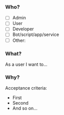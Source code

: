 <!--
Thanks for your feature request!

We kindly ask you to…

-   Fill out the following sections as good as you can
-   Remove unnecessary/empty sections
-   Post code/logs as text (using proper markup)
-   Do not post screenshots of code/logs
-   Do not post any passwords/secrets/private data
-   Paste only excerpts from the logs which seem to be useful for further investigation
-   Create a private Gist and link it in the description if you have multiple (log) files
-->

### Who?

-   [ ] Admin
-   [ ] User
-   [ ] Developer
-   [ ] Bot/script/app/service
-   [ ] Other: <!-- Insert role -->

### What?

As a user I want to…

<!-- Insert text -->

### Why?

Acceptance criteria:

-   First
-   Second
-   And so on…
